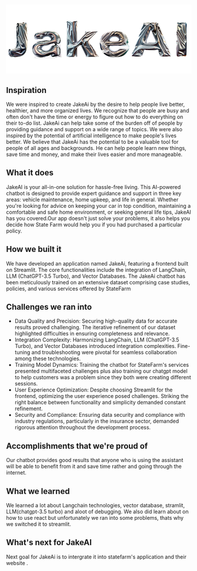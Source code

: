 ![JakeAi](https://github.com/nelson123-lab/JakeAI/blob/main/%5Bremoval.ai%5D_8fb385be-b471-422b-b56c-20db23df2ea2-image.png)
## Inspiration
We were inspired to create JakeAi by the desire to help people live better, healthier, and more organized lives. We recognize that people are busy and often don't have the time or energy to figure out how to do everything on their to-do list. JakeAi can help take some of the burden off of people by providing guidance and support on a wide range of topics.
We were also inspired by the potential of artificial intelligence to make people's lives better. We believe that JakeAi has the potential to be a valuable tool for people of all ages and backgrounds. He can help people learn new things, save time and money, and make their lives easier and more manageable.


## What it does
JakeAI is your all-in-one solution for hassle-free living. This AI-powered chatbot is designed to provide expert guidance and support in three key areas: vehicle maintenance, home upkeep, and life in general. Whether you're looking for advice on keeping your car in top condition, maintaining a comfortable and safe home environment, or seeking general life tips, JakeAI has you covered.Our app doesn't just solve your problems, it also helps you decide how State Farm would help you if you had purchased a particular policy.

## How we built it
We have developed an application named JakeAi, featuring a frontend built on Streamlit. The core functionalities include the integration of LangChain, LLM (ChatGPT-3.5 Turbo), and Vector Databases. The JakeAi chatbot has been meticulously trained on an extensive dataset comprising case studies, policies, and various services offered by StateFarm

## Challenges we ran into
- Data Quality and Precision:
Securing high-quality data for accurate results proved challenging. The iterative refinement of our dataset highlighted difficulties in ensuring completeness and relevance.
- Integration Complexity:
Harmonizing LangChain, LLM (ChatGPT-3.5 Turbo), and Vector Databases introduced integration complexities. Fine-tuning and troubleshooting were pivotal for seamless collaboration among these technologies.
- Training Model Dynamics:
Training the chatbot for StateFarm's services presented multifaceted challenges plus also training our chatgpt model to help customers was a problem since they both were creating different sessions. 
- User Experience Optimization:
Despite choosing Streamlit for the frontend, optimizing the user experience posed challenges. Striking the right balance between functionality and simplicity demanded constant refinement.
- Security and Compliance:
Ensuring data security and compliance with industry regulations, particularly in the insurance sector, demanded rigorous attention throughout the development process.
## Accomplishments that we're proud of
Our chatbot provides good results that anyone who is using the assistant will be able to benefit from it and save time rather and going through the internet.

## What we learned
We learned a lot about Langchain technologies, vector database, stramlit, LLM(chatgpt-3.5 turbo) and aloot of debugging. We also did learn about on how to use react but unfortunately we ran into some problems, thats why we switched it to streamlit.

## What's next for JakeAI
Next goal for JakeAi is to intergrate it into statefarm's application and their website .
